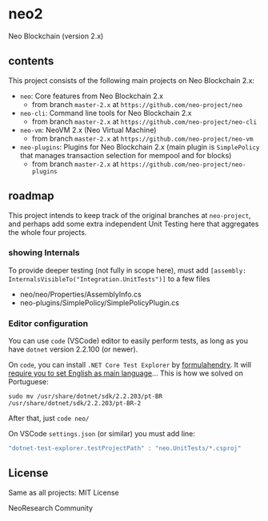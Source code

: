 # neo2
Neo Blockchain (version 2.x)

## contents

This project consists of the following main projects on Neo Blockchain 2.x:
* `neo`: Core features from Neo Blockchain 2.x
   - from branch `master-2.x` at `https://github.com/neo-project/neo`
* `neo-cli`: Command line tools for Neo Blockchain 2.x
   - from branch `master-2.x` at `https://github.com/neo-project/neo-cli`
* `neo-vm`: NeoVM 2.x (Neo Virtual Machine)
   - from branch `master-2.x` at `https://github.com/neo-project/neo-vm`
* `neo-plugins`: Plugins for Neo Blockchain 2.x (main plugin is `SimplePolicy` that manages transaction selection for mempool and for blocks)
   - from branch `master-2.x` at `https://github.com/neo-project/neo-plugins`

## roadmap

This project intends to keep track of the original branches at `neo-project`, and perhaps add some extra independent Unit Testing here that aggregates the whole four projects.

### showing Internals

To provide deeper testing (not fully in scope here), must add `[assembly: InternalsVisibleTo("Integration.UnitTests")]` to a few files
- neo/neo/Properties/AssemblyInfo.cs
- neo-plugins/SimplePolicy/SimplePolicyPlugin.cs

### Editor configuration

You can use `code` (VSCode) editor to easily perform tests, as long as you have `dotnet` version 2.2.100 (or newer).

On `code`, you can install `.NET Core Test Explorer` by [formulahendry](https://github.com/formulahendry/vscode-dotnet-test-explorer).
It will [require you to set English as main language](https://github.com/microsoft/vstest/issues/821)... This is how we solved on Portuguese:

```
sudo mv /usr/share/dotnet/sdk/2.2.203/pt-BR /usr/share/dotnet/sdk/2.2.203/pt-BR-2
```

After that, just `code neo/`

On VSCode `settings.json` (or similar) you must add line:
```js
"dotnet-test-explorer.testProjectPath" : "neo.UnitTests/*.csproj"
```

## License

Same as all projects: MIT License

NeoResearch Community
